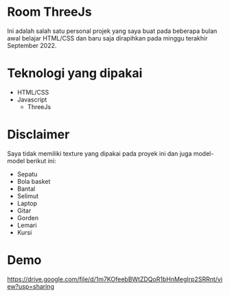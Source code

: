 # Room ThreeJs
Ini adalah salah satu personal projek yang saya buat pada beberapa bulan awal belajar HTML/CSS dan baru saja dirapihkan pada minggu terakhir September 2022.

<!-- # Masalah / Problem Yang Belum bisa atau sempat Diselesaikan
  - Build application
    - JSON.parse error ketika menggunakan hasil build(Menggunakan default setting vite)
        SyntaxError: JSON.parse: unexpected character at line 1 column 1 of the JSON data
  - Pakai Aplikasi di Mobile
  - 3D Model masih sedikit berat
    - Buka Aplikasi pada device lambat atau tidak memiliki graphic power yang tinggi
  - Masalah-masalah import
  
  # Kesalahan Yang Dilakukan
  - Menggunakan extension ThreeJs yang sudah tidak diupdate 8 tahun.
  - Membuat Resolusi 3D terlalu besar
   -->
# Teknologi yang dipakai
  - HTML/CSS
  - Javascript
    - ThreeJs

# Disclaimer
Saya tidak memiliki texture yang dipakai pada proyek ini dan juga model-model berikut ini:
  - Sepatu
  - Bola basket
  - Bantal
  - Selimut
  - Laptop
  - Gitar
  - Gorden
  - Lemari
  - Kursi
  
# Demo
https://drive.google.com/file/d/1m7KOfeebBWtZDQoR1bHnMegIrp2SRRnt/view?usp=sharing
  

